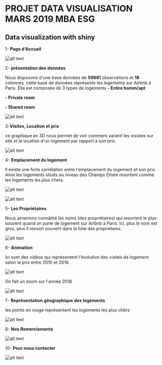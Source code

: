 # PROJET DATA VISUALISATION MARS 2019 MBA ESG
## Data visualization with shiny
1- **Page d'Accueil**  

![alt text](accueil1.png)

2- **présentation des données**  

Nous disposons d'une base données de **59881** observations et **18** colonnes. cette base de données représente les logements sur Airbnb à Paris.
Elle est composée de 3 types de logements
**- Entire homm/apt**  

**- Private room**  

**- Shared room**  

![alt text](presentation2.png)

3-**Visites, Location et prix**  

ce graphique en 3D nous permet de voir comment varient les visistes sur site et la location d'un logement par rapport à son prix.  

![alt text](prix3.png)

4- **Emplacement du logement**  

Il existe une forte corrélation entre l'emplacement du logement et son prix. 
Ainsi les logements situés au niveau des Champs Elisée resortent comme les logements les plus chers.   

![alt text](prix4.png)

![alt text](prix55.png)  

5- **Les Propriétaires**  

Nous aimerions connâitre les noms (des propriétaires) qui resortent le plus souvent quand on parle de logement sur Airbnb à Paris.
Ici, plus le nom est gros, plus il ressort souvent dans la liste des propriétaies.  

![alt text](proprio6.png)  


6- **Animation**  

Ici sont des vidéos qui représentent l'évolution des visites de logement selon le prix entre 2010 et 2018.  

![alt text](anim7.png)  

 
 On fait un zoom sur l'année 2018  
 
![alt text](anim88.png)

 7- **Représentation géographique des logements**  
 
 les points en rouge représentent les logements les plus chèrs   
 
![alt text](geo9.png)  


8- **Nos Remerciements**  

![alt text](merci10.png)  


10- **Pour nous contacter**  

![alt text](contact11.png)

